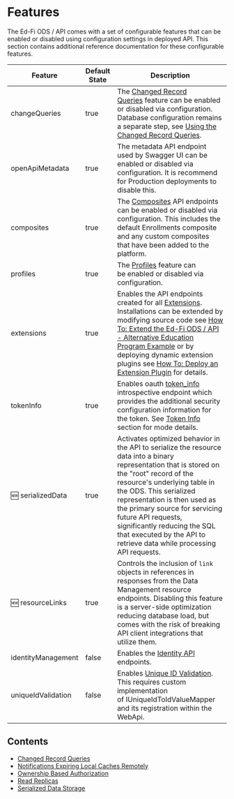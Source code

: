 # Features

The Ed-Fi ODS / API comes with a set of configurable features that can be
enabled or disabled using configuration settings in deployed API. This section
contains additional reference documentation for these configurable features.

| Feature | Default State | Description |
| --- | --- | --- |
| changeQueries | true | The [Changed Record Queries](./changed-record-queries.md) feature can be enabled or disabled via configuration. Database configuration remains a separate step, see [Using the Changed Record Queries](../../client-developers-guide/using-the-changed-record-queries.md). |
| openApiMetadata | true | The metadata API endpoint used by Swagger UI can be enabled or disabled via configuration. It is recommend for Production deployments to disable this. |
| composites | true | The [Composites](../extensibility-customization/api-composite-resources.md) API endpoints can be enabled or disabled via configuration. This includes the default Enrollments composite and any custom composites that have been added to the platform. |
| profiles | true | The [Profiles](../security/api-profiles.md) feature can be enabled or disabled via configuration. |
| extensions | true | Enables the API endpoints created for all [Extensions](../extensibility-customization/extending-the-ods-api-data-model.md). Installations can be extended by modifying source code see [How To: Extend the Ed-Fi ODS / API - Alternative Education Program Example](../../how-to-guides/how-to-extend-the-ed-fi-ods-api-alternative-education-program-example.md) or by deploying dynamic extension plugins see [How To: Deploy an Extension Plugin](../../how-to-guides/how-to-deploy-an-extension-plugin.md) for details. |
| tokenInfo | true | Enables oauth [token\_info](https://tools.ietf.org/html/rfc7662#section-2) introspective endpoint which provides the additional security configuration information for the token. See [Token Info](./../../client-developers-guide/authorization.md#token-info) section for mode details. |
| :new: serializedData | true | Activates optimized behavior in the API to serialize the resource data into a binary representation that is stored on the "root" record of the resource's underlying table in the ODS. This serialized representation is then used as the primary source for servicing future API requests, significantly reducing the SQL that executed by the API to retrieve data while processing API requests. |
| :new: resourceLinks | true | Controls the inclusion of `link` objects in references in responses from the Data Management resource endpoints. Disabling this feature is a server-side optimization reducing database load, but comes with the risk of breaking API client integrations that utilize them. |
| identityManagement | false | Enables the [Identity API](../../technical-articles/identities-api.md) endpoints. |
| uniqueIdValidation | false | Enables [Unique ID Validation](../../technical-articles/unique-id-system-integration.md). This requires custom implementation of IUniqueIdToIdValueMapper and its registration within the WebApi. |

## Contents

* [Changed Record Queries](./changed-record-queries.md)
* [Notifications Expiring Local Caches Remotely](./notifications-expiring-local-caches-remotely.md)
* [Ownership Based Authorization](./ownership-based-authorization.md)
* [Read Replicas](./read-replicas.md)
* [Serialized Data Storage](./serialized-data.md)
